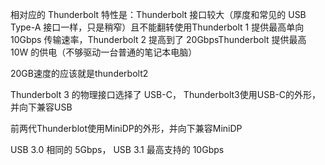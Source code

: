 


相对应的 Thunderbolt 特性是：Thunderbolt 接口较大（厚度和常见的 USB Type-A 接口一样，只是稍窄）且不能翻转使用Thunderbolt 1 提供最高单向 10Gbps 传输速率，Thunderbolt 2 提高到了 20GbpsThunderbolt 提供最高 10W 的供电（不够驱动一台普通的笔记本电脑）


20GB速度的应该就是thunderbolt2


Thunderbolt 3 的物理接口选择了 USB-C，
Thunderbolt3使用USB-C的外形，并向下兼容USB

前两代Thunderblot使用MiniDP的外形，并向下兼容MiniDP

USB 3.0 相同的 5Gbps，
USB 3.1 最高支持的 10Gbps

